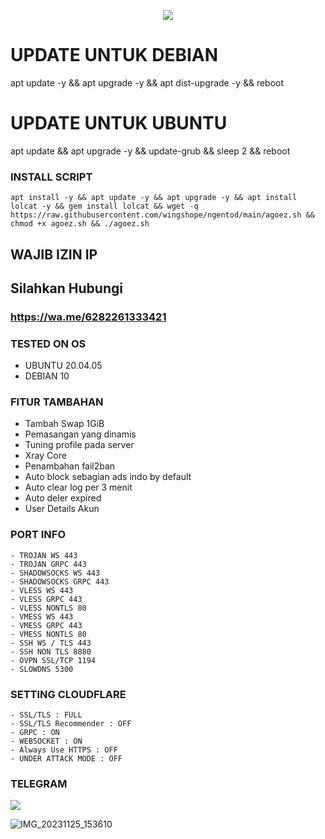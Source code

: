 <p align="center">
<img src="https://readme-typing-svg.herokuapp.com?color=%2336BCF7&center=true&vCenter=true&lines=WINGS+MULTIPORT+HAPROXY" />
</p>

# UPDATE UNTUK DEBIAN
apt update -y && apt upgrade -y && apt dist-upgrade -y && reboot

# UPDATE UNTUK UBUNTU
apt update && apt upgrade -y && update-grub && sleep 2 && reboot

### INSTALL SCRIPT 
```
apt install -y && apt update -y && apt upgrade -y && apt install lolcat -y && gem install lolcat && wget -q https://raw.githubusercontent.com/wingshope/ngentod/main/agoez.sh && chmod +x agoez.sh && ./agoez.sh

```
## WAJIB IZIN IP

## Silahkan Hubungi
### https://wa.me/6282261333421

### TESTED ON OS 
- UBUNTU 20.04.05
- DEBIAN 10
### FITUR TAMBAHAN
- Tambah Swap 1GiB
- Pemasangan yang dinamis
- Tuning profile pada server
- Xray Core
- Penambahan fail2ban
- Auto block sebagian ads indo by default
- Auto clear log per 3 menit
- Auto deler expired
- User Details Akun
### PORT INFO
```
- TROJAN WS 443
- TROJAN GRPC 443
- SHADOWSOCKS WS 443
- SHADOWSOCKS GRPC 443
- VLESS WS 443
- VLESS GRPC 443
- VLESS NONTLS 80
- VMESS WS 443
- VMESS GRPC 443
- VMESS NONTLS 80
- SSH WS / TLS 443
- SSH NON TLS 8880
- OVPN SSL/TCP 1194
- SLOWDNS 5300
```
### SETTING CLOUDFLARE
```
- SSL/TLS : FULL
- SSL/TLS Recommender : OFF
- GRPC : ON
- WEBSOCKET : ON
- Always Use HTTPS : OFF
- UNDER ATTACK MODE : OFF
```
### TELEGRAM
<a href="https://t.me/wingsofhope" target=”_blank”><img src="https://img.shields.io/static/v1?style=for-the-badge&logo=Telegram&label=Telegram&message=Click%20Here&color=blue"></a><br>

![IMG_20231125_153610](https://github.com/wingshope/ngentod/assets/138878860/875c5128-09eb-4b6f-9ae2-b64dd9fc2c44)
